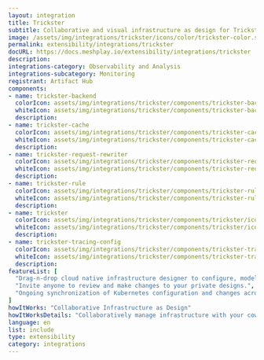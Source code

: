 ```yaml
---
layout: integration
title: Trickster
subtitle: Collaborative and visual infrastructure as design for Trickster
image: /assets/img/integrations/trickster/icons/color/trickster-color.svg
permalink: extensibility/integrations/trickster
docURL: https://docs.meshplay.io/extensibility/integrations/trickster
description: 
integrations-category: Observability and Analysis
integrations-subcategory: Monitoring
registrant: Artifact Hub
components: 
- name: trickster-backend
  colorIcon: assets/img/integrations/trickster/components/trickster-backend/icons/color/trickster-backend-color.svg
  whiteIcon: assets/img/integrations/trickster/components/trickster-backend/icons/white/trickster-backend-white.svg
  description: 
- name: trickster-cache
  colorIcon: assets/img/integrations/trickster/components/trickster-cache/icons/color/trickster-cache-color.svg
  whiteIcon: assets/img/integrations/trickster/components/trickster-cache/icons/white/trickster-cache-white.svg
  description: 
- name: trickster-request-rewriter
  colorIcon: assets/img/integrations/trickster/components/trickster-request-rewriter/icons/color/trickster-request-rewriter-color.svg
  whiteIcon: assets/img/integrations/trickster/components/trickster-request-rewriter/icons/white/trickster-request-rewriter-white.svg
  description: 
- name: trickster-rule
  colorIcon: assets/img/integrations/trickster/components/trickster-rule/icons/color/trickster-rule-color.svg
  whiteIcon: assets/img/integrations/trickster/components/trickster-rule/icons/white/trickster-rule-white.svg
  description: 
- name: trickster
  colorIcon: assets/img/integrations/trickster/components/trickster/icons/color/trickster-color.svg
  whiteIcon: assets/img/integrations/trickster/components/trickster/icons/white/trickster-white.svg
  description: 
- name: trickster-tracing-config
  colorIcon: assets/img/integrations/trickster/components/trickster-tracing-config/icons/color/trickster-tracing-config-color.svg
  whiteIcon: assets/img/integrations/trickster/components/trickster-tracing-config/icons/white/trickster-tracing-config-white.svg
  description: 
featureList: [
  "Drag-n-drop cloud native infrastructure designer to configure, model, and deploy your workloads.",
  "Invite anyone to review and make changes to your private designs.",
  "Ongoing synchronization of Kubernetes configuration and changes across any number of clusters."
]
howItWorks: "Collaborative Infrastructure as Design"
howItWorksDetails: "Collaboratively manage infrastructure with your coworkers synchronously sharing the same designs."
language: en
list: include
type: extensibility
category: integrations
---
```

